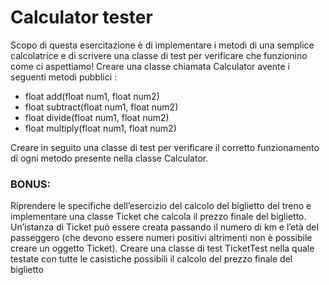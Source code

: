 # Calculator tester

Scopo di questa esercitazione è di implementare i metodi di una semplice calcolatrice e di scrivere una classe di test per verificare che funzionino come ci aspettiamo!
Creare una classe chiamata Calculator avente i seguenti metodi pubblici :
- float add(float num1, float num2)
- float subtract(float num1, float num2)
- float divide(float num1, float num2)
- float multiply(float num1, float num2)

Creare in seguito una classe di test per verificare il corretto funzionamento di ogni metodo presente nella classe Calculator.

### BONUS: 
Riprendere le specifiche dell’esercizio del calcolo del biglietto del treno e implementare una classe Ticket che calcola il prezzo finale del biglietto. Un’istanza di Ticket può essere creata passando il numero di km e l’età del passeggero (che devono essere numeri positivi altrimenti non è possibile creare un oggetto Ticket). Creare una classe di test TicketTest nella quale testate con tutte le casistiche possibili il calcolo del prezzo finale del biglietto